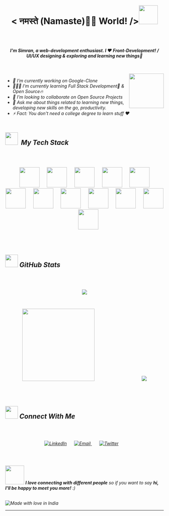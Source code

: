<h1 align="center"> < नमस्ते (Namaste)🙏🏻 World! /><img src="https://media.giphy.com/media/Z96Ax1zh5aSsHczGve/giphy.gif" width="60" margin-top="50px"></h1>
<br><br>
<p align="center">
 <b><i>I'm Simran, a web-development enthusiast. I ❤️ Front-Development! / UI/UX designing & exploring and learning new things🌈  <i></b>
 </p>
<br><br>

<img align='right' src="https://media.giphy.com/media/AXtFMwP1ZvjZSBtmGk/giphy.gif" width="110">

- 🔭 I’m currently working on Google-Clone
- 👩🏻‍💻 I’m currently learning Full Stack Development💫 & Open Source🔥
- 🤝 I’m looking to collaborate on Open Source Projects
- 💬 Ask me about things related to learning new things, developing new skills on the go, productivity.
- ⚡️ Fact: You don't need a college degree to learn stuff ♥︎
<br><br>

<h2><img src="https://media.giphy.com/media/WUlplcMpOCEmTGBtBW/giphy.gif" width="40">&nbsp; My Tech Stack</h2>
<br><br>

 <p align="center">
&nbsp;&nbsp;&nbsp;&nbsp;&nbsp;&nbsp;<img height="64px" src="https://cdn.svgporn.com/logos/html-5.svg">&nbsp;&nbsp;&nbsp;&nbsp;&nbsp;&nbsp;<img height="64px" src="https://cdn.svgporn.com/logos/css-3.svg">&nbsp;&nbsp;&nbsp;&nbsp;&nbsp;&nbsp;<img height="64px" src="https://cdn.svgporn.com/logos/javascript.svg">&nbsp;&nbsp;&nbsp;&nbsp;&nbsp;&nbsp;<img height="64px" src="https://cdn.svgporn.com/logos/bootstrap.svg">&nbsp;&nbsp;&nbsp;&nbsp;&nbsp;&nbsp;<img height="64px" src="https://cdn.svgporn.com/logos/react.svg">&nbsp;&nbsp;&nbsp;&nbsp;&nbsp;&nbsp;<img height="64px" src="https://cdn.svgporn.com/logos/redux.svg">&nbsp;&nbsp;&nbsp;&nbsp;&nbsp;&nbsp;<img height="64px" src="https://cdn.svgporn.com/logos/nodejs.svg">&nbsp;&nbsp;&nbsp;&nbsp;&nbsp;&nbsp;<img height="64px" src="https://cdn.svgporn.com/logos/java.svg">&nbsp;&nbsp;&nbsp;&nbsp;&nbsp;&nbsp;<img height="64px" src="https://cdn.svgporn.com/logos/c.svg">&nbsp;&nbsp;&nbsp;&nbsp;&nbsp;&nbsp;<img height="64px" src="https://cdn.svgporn.com/logos/git-icon.svg">&nbsp;&nbsp;&nbsp;&nbsp;&nbsp;&nbsp;<img height="64px" src="https://cdn.svgporn.com/logos/github-icon.svg">&nbsp;&nbsp;&nbsp;&nbsp;&nbsp;&nbsp;<img height="64px" src="https://cdn.svgporn.com/logos/visual-studio-code.svg">
 </p>
 <br><br>
  
 <h2><img src="https://media.giphy.com/media/GSGVeNcZdkMxO/giphy.gif" width="40">&nbsp;GitHub Stats</h2>
 <br><br>
 
 <p align="center">
 <img  src="https://github-readme-stats.vercel.app/api?username=simransia&show_icons=true">
 </p>
  <br>
 
  <p align="center">
  <img  src="https://media.giphy.com/media/paTz7UZbPfTZFRYnnB/giphy.gif" width="230"> &nbsp;&nbsp;&nbsp;&nbsp;&nbsp;&nbsp;&nbsp;&nbsp;&nbsp;&nbsp;&nbsp;&nbsp;&nbsp;&nbsp;&nbsp;&nbsp;&nbsp;&nbsp;&nbsp;&nbsp;&nbsp;&nbsp;&nbsp;&nbsp;&nbsp;&nbsp;&nbsp;&nbsp;&nbsp;&nbsp;&nbsp;&nbsp;&nbsp;&nbsp;&nbsp;&nbsp;
  <img src="https://github-readme-stats.vercel.app/api/top-langs/?username=simransia&layout=compact">
  </p>
  <br><br>

  <h2><img src="https://media.giphy.com/media/J4I1yCJJa37HkWjgoE/giphy.gif" width="40">&nbsp;Connect With Me </h2>
  <br><br>
   
  <p align="center">
  <a href="https://www.linkedin.com/in/simran-chaurasia-003"><img alt="LinkedIn" src="https://img.shields.io/badge/LinkedIn-SIMRAN%20CHAURASIA-blue?style=flat-    square&logo=linkedin"></a>&nbsp;&nbsp;&nbsp;&nbsp;&nbsp;
  <a href="mailto:simransia07@gmail.com"><img alt="Email" src="https://img.shields.io/badge/Email-simransia07gmail.com-red?style=flat-square&logo=gmail">      </a>&nbsp;&nbsp;&nbsp;&nbsp;&nbsp;
<a href="https://twitter.com/simransia07"><img alt="Twitter" src="https://img.shields.io/badge/Twitter-@simransia07-deepskyblue?style=flat-square&logo=twitter"></a>&nbsp;&nbsp;&nbsp;&nbsp;&nbsp;
</p>
<br><br>
 
<img src="https://media.giphy.com/media/LnQjpWaON8nhr21vNW/giphy.gif" width="60"> <em><b>I love connecting with different people</b> so if you want to say <b>hi, I'll be happy to meet you more!</b> :)</em>
<br><br>
  
  
   ![Made with love in India](https://madewithlove.now.sh/in?heart=true&template=for-the-badge")
  
---
